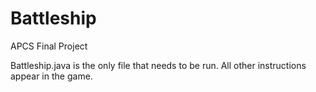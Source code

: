 Battleship
==========

APCS Final Project

Battleship.java is the only file that needs to be run.
All other instructions appear in the game.
